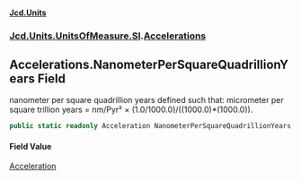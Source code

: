 #### [Jcd.Units](index.md 'index')
### [Jcd.Units.UnitsOfMeasure.SI](Jcd.Units.UnitsOfMeasure.SI.md 'Jcd.Units.UnitsOfMeasure.SI').[Accelerations](Accelerations.md 'Jcd.Units.UnitsOfMeasure.SI.Accelerations')

## Accelerations.NanometerPerSquareQuadrillionYears Field

nanometer per square quadrillion years defined such that: micrometer per square trillion years = nm/Pyr² × (1.0/1000.0)/((1000.0)*(1000.0)).

```csharp
public static readonly Acceleration NanometerPerSquareQuadrillionYears;
```

#### Field Value
[Acceleration](Acceleration.md 'Jcd.Units.UnitTypes.Acceleration')